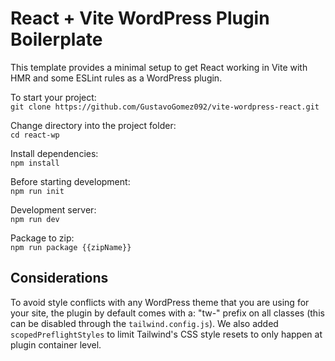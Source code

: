 # React + Vite WordPress Plugin Boilerplate

This template provides a minimal setup to get React working in Vite with HMR and some ESLint rules as a WordPress plugin.

To start your project:<br/>
```git clone https://github.com/GustavoGomez092/vite-wordpress-react.git```

Change directory into the project folder:<br/>
```cd react-wp```

Install dependencies:<br/>
```npm install```

Before starting development:<br/>
```npm run init```

Development server:<br/>
```npm run dev```

Package to zip:<br/>
```npm run package {{zipName}}```


## Considerations

To avoid style conflicts with any WordPress theme that you are using for your site, the plugin by default comes with a: "tw-" prefix on all classes (this can be disabled through the <code>tailwind.config.js</code>). We also added <code>scopedPreflightStyles</code> to limit Tailwind's CSS style resets to only happen at plugin container level.
